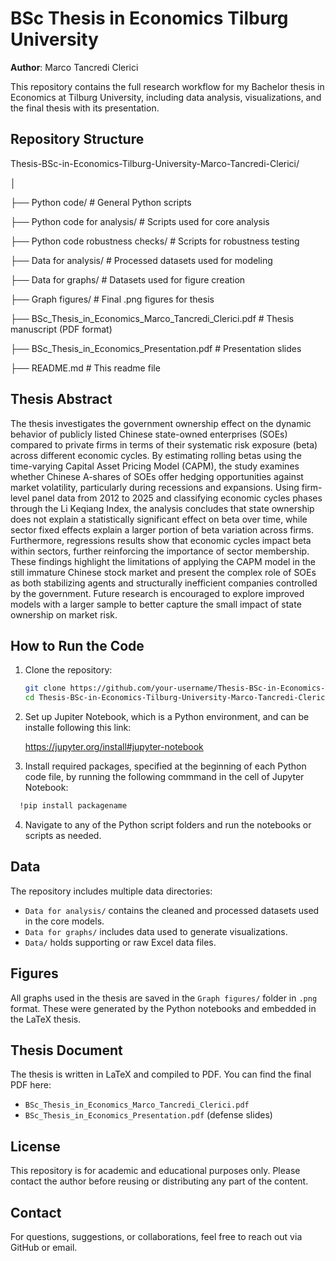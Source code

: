 # BSc Thesis in Economics Tilburg University  
**Author**: Marco Tancredi Clerici

This repository contains the full research workflow for my Bachelor thesis in Economics at Tilburg University, 
including data analysis, visualizations, and the final thesis with its presentation.

## Repository Structure

Thesis-BSc-in-Economics-Tilburg-University-Marco-Tancredi-Clerici/

│

├── Python code/                         # General Python scripts

├── Python code for analysis/            # Scripts used for core analysis

├── Python code robustness checks/       # Scripts for robustness testing

├── Data for analysis/                   # Processed datasets used for modeling

├── Data for graphs/                     # Datasets used for figure creation

├── Graph figures/                       # Final .png figures for thesis

├── BSc_Thesis_in_Economics_Marco_Tancredi_Clerici.pdf        # Thesis manuscript (PDF format)

├── BSc_Thesis_in_Economics_Presentation.pdf  # Presentation slides

├── README.md                            # This readme file


## Thesis Abstract

The thesis investigates the government ownership effect on the dynamic behavior of publicly
listed Chinese state-owned enterprises (SOEs) compared to private firms in terms of their
systematic risk exposure (beta) across different economic cycles. By estimating rolling betas
using the time-varying Capital Asset Pricing Model (CAPM), the study examines whether
Chinese A-shares of SOEs offer hedging opportunities against market volatility, particularly
during recessions and expansions. Using firm-level panel data from 2012 to 2025 and classifying economic cycles phases through the Li Keqiang Index, the analysis concludes that
state ownership does not explain a statistically significant effect on beta over time, while
sector fixed effects explain a larger portion of beta variation across firms. Furthermore,
regressions results show that economic cycles impact beta within sectors, further reinforcing
the importance of sector membership. These findings highlight the limitations of applying
the CAPM model in the still immature Chinese stock market and present the complex role
of SOEs as both stabilizing agents and structurally inefficient companies controlled by the
government. Future research is encouraged to explore improved models with a larger sample
to better capture the small impact of state ownership on market risk.

## How to Run the Code

1. Clone the repository:
   ```bash
   git clone https://github.com/your-username/Thesis-BSc-in-Economics-Tilburg-University-Marco-Tancredi-Clerici.git
   cd Thesis-BSc-in-Economics-Tilburg-University-Marco-Tancredi-Clerici
   ```

2. Set up Jupiter Notebook, which is a Python environment, and can be installe following this link:

   https://jupyter.org/install#jupyter-notebook

3. Install required packages, specified at the beginning of each Python code file, by running the following commmand in the cell of Jupyter Notebook:

 ```bash
   !pip install packagename
   ```

4. Navigate to any of the Python script folders and run the notebooks or scripts as needed.

## Data

The repository includes multiple data directories:

* `Data for analysis/` contains the cleaned and processed datasets used in the core models.
* `Data for graphs/` includes data used to generate visualizations.
* `Data/` holds supporting or raw Excel data files.

## Figures

All graphs used in the thesis are saved in the `Graph figures/` folder in `.png` format. These were generated by the Python notebooks and embedded in the LaTeX thesis.

## Thesis Document

The thesis is written in LaTeX and compiled to PDF. You can find the final PDF here:

* `BSc_Thesis_in_Economics_Marco_Tancredi_Clerici.pdf`
* `BSc_Thesis_in_Economics_Presentation.pdf` (defense slides)

## License

This repository is for academic and educational purposes only. Please contact the author before reusing or distributing any part of the content.

## Contact

For questions, suggestions, or collaborations, feel free to reach out via GitHub or email.
